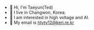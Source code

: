 - 👋 Hi, I'm Taeyun(Ted) 
- 🌱 I live in Changwon, Korea.
- 👀 I am interested in high voltage and AI.
- 🌱 My email is htyty12@keri.re.kr
